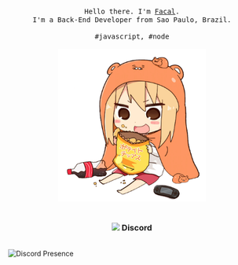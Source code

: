 <p align="center">
  <br>
  <br>
  <br>
  <samp>Hello there. I'm <a href="https://github.com/facalz">Facal</a>.<br> I'm a Back-End Developer from Sao Paulo, Brazil.<br><br>#javascript, #node</samp>
  <br>
  <br>
  <img src="https://github.com/facalz/facalz/blob/main/picture.png" target="_blank" width="300"/>
  <br>
  <br>
  <h3 align="center"><img src="https://discord.com/assets/3437c10597c1526c3dbd98c737c2bcae.svg" target="_blank" width="22"/> Discord</h3>
  <br>
  <a align="center" target="_blank" rel="nofollow">
      <img src="https://lanyard-profile-readme.vercel.app/api/506850276863508491?idleMessage=Offline..." alt="Discord Presence">
   </a>
</p>
